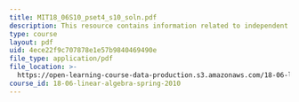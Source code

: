```yaml
---
title: MIT18_06S10_pset4_s10_soln.pdf
description: This resource contains information related to independent vectors.
type: course
layout: pdf
uid: 4ece22f9c707878e1e57b9840469490e
file_type: application/pdf
file_location: >-
  https://open-learning-course-data-production.s3.amazonaws.com/18-06-linear-algebra-spring-2010/4ece22f9c707878e1e57b9840469490e_MIT18_06S10_pset4_s10_soln.pdf
course_id: 18-06-linear-algebra-spring-2010
---
```

